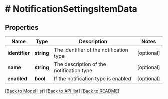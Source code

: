 # # NotificationSettingsItemData

## Properties

Name | Type | Description | Notes
------------ | ------------- | ------------- | -------------
**identifier** | **string** | The identifier of the notification type | [optional]
**name** | **string** | The description of the notification type | [optional]
**enabled** | **bool** | If the notification type is enabled | [optional]

[[Back to Model list]](../../README.md#models) [[Back to API list]](../../README.md#endpoints) [[Back to README]](../../README.md)
